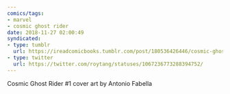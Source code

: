```yaml
---
comics/tags:
- marvel
- cosmic ghost rider
date: 2018-11-27 02:00:49
syndicated:
- type: tumblr
  url: https://ireadcomicbooks.tumblr.com/post/180536426446/cosmic-ghost-rider-1-cover-art-by-antonio-fabella
- type: twitter
  url: https://twitter.com/roytang/statuses/1067236773288394752/
---
```


<p>Cosmic Ghost Rider #1 cover art by Antonio Fabella<br/></p>